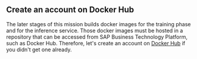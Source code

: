 ## Create an account on Docker Hub
The later stages of this mission builds docker images for the training phase and for the inference service. Those docker images must be hosted in a repository that can be accessed from SAP Business Technology Platform, such as Docker Hub. Therefore, let's create an account on [Docker Hub](https://hub.docker.com/) if you didn't get one already.